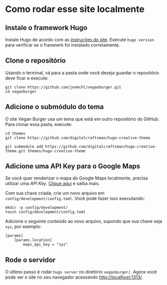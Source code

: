 # Como rodar esse site localmente

## Instale o framework Hugo

Instale Hugo de acordo com as [instruções do site](https://gohugo.io/getting-started/installing/). Execute `hugo version` para verificar se o framewrk foi instalado corretamente.

## Clone o repositório

Usando o terminal, vá para a pasta onde você deseja guardar o repositório deve ficar e execute:
```
git clone https://github.com/jenmchl/veganburger.git
cd veganburger
```

## Adicione o submódulo do tema

O site Vegan Burger usa um tema que está em outro repositório do GitHub. Para clonar essa pasta, execute:
```
cd themes
git clone https://github.com/digitalcraftsman/hugo-creative-theme
```

```
git submodule add https://github.com/digitalcraftsman/hugo-creative-theme.git themes/hugo-creative-theme
```

## Adicione uma API Key para o Google Maps

Se você quer renderizar o mapa do Google Maps localmente, precisa utilizar uma *API Key*. [Clique aqui](https://developers.google.com/maps/gmp-get-started) e saiba mais.

Com sua chave criada, crie um novo arquivo em `config/development/config.toml`. Você pode fazer isso executando:

```
mkdir -p config/development/
touch config/development/config.toml
```

Adicione o seguinte conteúdo ao novo arquivo, supondo que sua chave seja `xyz`, por exemplo:

```
[params]
	[params.location]
		maps_api_key = "xyz"

```

## Rode o servidor

O último passo é rodar `hugo server` no diretório `veganburger/`. Agora você pode ver o site no seu navegador acessando [http://localhost:1313/](http://localhost:1313/).
